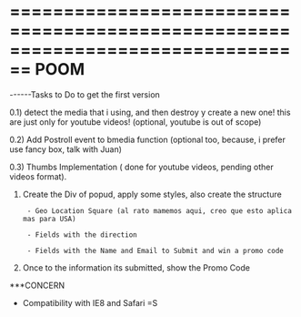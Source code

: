 ================================================================================
                                  POOM
================================================================================

------Tasks to Do to get the first version

0.1) detect the media that i using, and then destroy y create a new one! this are just only for youtube videos! (optional, youtube is out of scope) 

0.2) Add Postroll event to bmedia function (optional too, because, i prefer use fancy box, talk with Juan)

0.3) Thumbs Implementation ( done for youtube videos, pending other videos format).

1) Create the Div of popud, apply some styles, also create the structure

        - Geo Location Square (al rato mamemos aqui, creo que esto aplica mas para USA)
        
        - Fields with the direction
        
        - Fields with the Name and Email to Submit and win a promo code

2) Once to the information its submitted, show the Promo Code


***CONCERN

- Compatibility with IE8 and Safari =S

